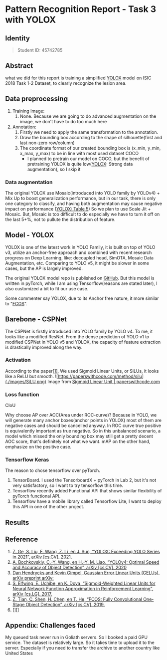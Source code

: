 # Pattern Recognition Report - Task 3 with YOLOX

## Identity

> Student ID: 45742785

## Abstract

what we did for this report is training a simplified [YOLOX][yolox2021] model on ISIC 2018 Task 1-2 Dataset, to clearly recognize the lesion area.

<!-- TODO: put Result in mAP with minimum IoU -->

## Data preprocessing

1. Training Image: 
   1. None. Because we are going to do advanced augmentation on the image, we don't have to do too much here
2. Annotation:
   1. Firstly we need to apply the same transformation to the annotation.
   2. Draw the bounding box according to the shape of silhouette(first and last non-zero row/column)
   3. The coordinate format of our created bounding box is (x_min, y_min, x_max, y_max) to be in line with most used dataset COCO
      - I planned to pretrain our model on COCO, but the benefit of pretraining YOLOX is quite low([YOLOX][yolox2021]: Strong data augmentation), so I skip it

### Data augmentation

The original YOLOX use Mosaic(introduced into YOLO family by YOLOv4) + Mix Up to boost generalization performance, but in our task, there is only one category to classify, and having both augmentation may cause negative impact on performance ([YOLOX: Table 5][yolox2021])
So we plan to use Scale Jit + Mosaic. But, Mosaic is too difficult to do especially we have to turn it off on the last 5+%, not to pullute the distribution of feature. 

## Model - YOLOX

YOLOX is one of the latest work in YOLO Family, it is built on top of YOLO v3, utilize an anchor-free approach and combined with recent research progress on Deep Learning, like: decoupled head, SimOTA, Mosaic Data Augmentation, etc. Comparing to YOLO v5, it might be slower in some cases, but the AP is largely improved.

The original YOLOX model repo is published on [GitHub](https://github.com/Megvii-BaseDetection/YOLOX).
But this model is written in pyTorch, while I am using Tensorflow(reasons are stated later), I also customized a bit to fit our use case.

Some commenter say YOLOX, due to its Anchor free nature, it more similar to "[FCOS](tian2019fcos)".

## Barebone - CSPNet

The CSPNet is firstly introduced into YOLO family by YOLO v4. To me, it looks like a modified ResNet. From the dense prediction of YOLO v1 to modified CSPNet in YOLO v5 and YOLOX, the capacity of feature extraction is drastically improved along the way.

### Activation

According to the paper[\[1\]][yolox2021], We used Sigmoid Linear Units, or SiLUs, it looks like a ReLU but smooth.
![https://paperswithcode.com/method/silu](./images/SiLU.png)
Image from [Sigmoid Linear Unit | paperswithcode.com](https://paperswithcode.com/method/silu)

### Loss function

CIoU


Why choose AP over AOC(Area under ROC-curve)? Because in YOLO, we will generate many anchor boxes(anchor points in YOLOX) most of them are negative cases and should be cancelled anyway. In ROC curve true positive is equivalently important as true negative. So in this unbalanced scenario, a model which missed the only bounding box may still get a pretty decent AOC score, that's definitely not what we want.
mAP on the other hand, emphasize on the positive case.

### Tensorflow Keras

The reason to chose tensorflow over pyTorch.
1.  TensorBoard. I used the TensorboardX + pyTorch in Lab 2, but it's not very satisfactory, so I want to try tensorflow this time. 
2.  Tensorflow recently added Functional API that shows similar flexibility of pyTorch functional API.
3.  Tensorflow have a mobile library called Tensorflow Lite, I want to deploy this API in one of the other project.

## Results


## Reference

<!-- https://www.bibtex.com/c/bibtex-to-ieee-converter/ -->
1. [Z. Ge, S. Liu, F. Wang, Z. Li, en J. Sun, “YOLOX: Exceeding YOLO Series in 2021”, arXiv [cs.CV]. 2021.][yolox2021]
2. [A. Bochkovskiy, C.-Y. Wang, en H.-Y. M. Liao, “YOLOv4: Optimal Speed and Accuracy of Object Detection”, arXiv [cs.CV]. 2020][bochkovskiy2020yolov4]
3. [Dan Hendrycks and Kevin Gimpel, Gaussian Error Linear Units (GELUs). arXiv preprint arXiv:][hendrycks2020gaussian]
4. [S. Elfwing, E. Uchibe, en K. Doya, “Sigmoid-Weighted Linear Units for Neural Network Function Approximation in Reinforcement Learning”, arXiv [cs.LG]. 2017.][elfwing2017sigmoidweighted]
5. [Z. Tian, C. Shen, H. Chen, en T. He, “FCOS: Fully Convolutional One-Stage Object Detection”, arXiv [cs.CV]. 2019.][tian2019fcos]
6. [][]

[yolox2021]: https://arxiv.org/abs/2107.08430 "YOLOX: Exceeding YOLO Series in 2021"
[bochkovskiy2020yolov4]: https://arxiv.org/abs/2004.10934 "YOLOv4: Optimal Speed and Accuracy of Object Detection"
[hendrycks2020gaussian]: https://arxiv.org/abs/1606.08415 "Gaussian Error Linear Units (GELUs)"
[elfwing2017sigmoidweighted]: https://arxiv.org/abs/1702.03118v3 "Sigmoid-Weighted Linear Units for Neural Network Function Approximation in Reinforcement Learning"
[tian2019fcos]: https://arxiv.org/abs/1904.01355 "FCOS: Fully Convolutional One-Stage Object Detection"

## Appendix: Challenges faced

My queued task never run in Goliath servers. So I booked a paid GPU service.
The dataset is relatively large. So it takes time to upload it to the server. Especially if you need to transfer the archive to another country like United States

